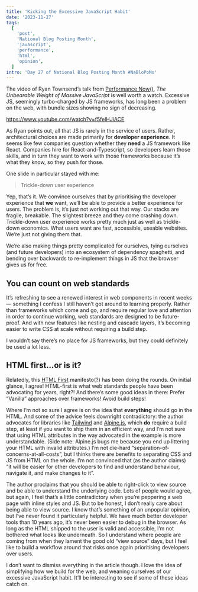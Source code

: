 ```yaml
---
title: 'Kicking the Excessive JavaScript Habit'
date: '2023-11-27'
tags:
  [
    'post',
    'National Blog Posting Month',
    'javascript',
    'performance',
    'html',
    'opinion',
  ]
intro: 'Day 27 of National Blog Posting Month #NaBloPoMo'
---
```


The video of Ryan Townsend’s talk from [Performance Now()](https://perfnow.nl/), _The Unbearable Weight of Massive JavaScript_ is well worth a watch. Excessive JS, seemingly turbo-charged by JS frameworks, has long been a problem on the web, with bundle sizes showing no sign of decreasing.

https://www.youtube.com/watch?v=f5felHJiACE

As Ryan points out, all that JS is rarely in the service of users. Rather, architectural choices are made primarily for **developer experience**. It seems like few companies question whether they **need** a JS framework like React. Companies hire for React-and-Typescript, so developers learn those skills, and in turn they want to work with those frameworks because it’s what they know, so they push for those.

One slide in particular stayed with me:

> Trickle-down user experience

Yep, that’s it. We convince ourselves that by prioritising the developer experience that **we** want, we’ll be able to provide a better experience for users. The problem is, it’s just not working out that way. Our stacks are fragile, breakable. The slightest breeze and they come crashing down. Trickle-down user experience works pretty much just as well as trickle-down economics. What users want are fast, accessible, useable websites. We’re just not giving them that.

We’re also making things pretty complicated for ourselves, tying ourselves (and future developers) into an ecosystem of dependency spaghetti, and bending over backwards to re-implement things in JS that the browser gives us for free.

## You can count on web standards

It’s refreshing to see a renewed interest in web components in recent weeks — something I confess I still haven’t got around to learning properly. Rather than frameworks which come and go, and require regular love and attention in order to continue working, web standards are designed to be future-proof. And with new features like nesting and cascade layers, it’s becoming easier to write CSS at scale without requiring a build step.

I wouldn’t say there’s no place for JS frameworks, but they could definitely be used a lot less.

## HTML first...or is it?

Relatedly, this [HTML First](https://html-first.com/) manifesto(?) has been doing the rounds. On initial glance, I agree! HTML-first is what web standards people have been advocating for years, right?! And there’s some good ideas in there: Prefer “Vanilla” approaches over frameworks! Avoid build steps!

Where I’m not so sure I agree is on the idea that **everything** should go in the HTML. And some of the advice feels downright contradictory: the author advocates for libraries like [Tailwind](https://tailwindcss.com/) and [Alpine.js](https://alpinejs.dev/), which **do** require a build step, at least if you want to ship them in an efficient way, and I’m not sure that using HTML attributes in the way advocated in the example is more understandable. (Side note: Alpine.js bugs me because you end up littering your HTML with invalid attributes.) I’m not die-hard “separation-of-concerns-at-all-costs”, but I thinks there are benefits to separating CSS and JS from HTML on the whole. I’m not convinced that (as the author claims) “it will be easier for other developers to find and understand behaviour, navigate it, and make changes to it”.

The author proclaims that you should be able to right-click to view source and be able to understand the underlying code. Lots of people would agree, but again, I feel that’s a little contradictory when you’re peppering a web page with inline styles and JS. But to be honest, I don’t really care about being able to view source. I know that’s something of an unpopular opinion, but I’ve never found it particularly helpful. We have much better developer tools than 10 years ago, it’s never been easier to debug in the browser. As long as the HTML shipped to the user is valid and accessible, I’m not bothered what looks like underneath. So I understand where people are coming from when they lament the good old “view source” days, but I feel like to build a workflow around that risks once again prioritising developers over users.

I don’t want to dismiss everything in the article though. I love the idea of simplifying how we build for the web, and weaning ourselves of our excessive JavaScript habit. It’ll be interesting to see if some of these ideas catch on.
